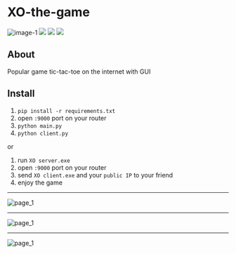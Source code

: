 # XO-the-game

![image-1](https://img.shields.io/badge/Python-v3.9-green) ![](https://img.shields.io/badge/PySide-v6.4.1-blue) ![](https://img.shields.io/badge/Qt-Designer-yellow) 
![](https://img.shields.io/badge/Internet-p2p-red)

## About
Popular game tic-tac-toe on the internet with GUI

## Install
1. `pip install -r requirements.txt`
2. open `:9000` port on your router
3. `python main.py`
4. `python client.py`

or  

1. run `XO server.exe`
2. open `:9000` port on your router
3. send `XO client.exe` and your `public IP` to your friend
4. enjoy the game
___
![page_1](http://95.216.65.93:13617/static/images/github/xo-1-tr.png)
___
![page_1](http://95.216.65.93:13617/static/images/github/xo-2-tr.png)
___
![page_1](http://95.216.65.93:13617/static/images/github/xo-3-tr.png)
